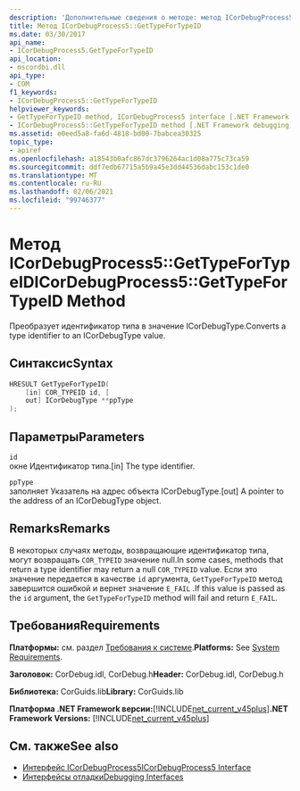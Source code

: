 ```yaml
---
description: 'Дополнительные сведения о методе: метод ICorDebugProcess5:: Жеттипефортипеид'
title: Метод ICorDebugProcess5::GetTypeForTypeID
ms.date: 03/30/2017
api_name:
- ICorDebugProcess5.GetTypeForTypeID
api_location:
- mscordbi.dll
api_type:
- COM
f1_keywords:
- ICorDebugProcess5::GetTypeForTypeID
helpviewer_keywords:
- GetTypeForTypeID method, ICorDebugProcess5 interface [.NET Framework debugging]
- ICorDebugProcess5::GetTypeForTypeID method [.NET Framework debugging]
ms.assetid: e0eed5a8-fa6d-4818-bd00-7babcea30325
topic_type:
- apiref
ms.openlocfilehash: a18543b0afc867dc3796264ac1d08a775c73ca59
ms.sourcegitcommit: ddf7edb67715a5b9a45e3dd44536dabc153c1de0
ms.translationtype: MT
ms.contentlocale: ru-RU
ms.lasthandoff: 02/06/2021
ms.locfileid: "99746377"
---
```

# <a name="icordebugprocess5gettypefortypeid-method"></a><span data-ttu-id="3155b-103">Метод ICorDebugProcess5::GetTypeForTypeID</span><span class="sxs-lookup"><span data-stu-id="3155b-103">ICorDebugProcess5::GetTypeForTypeID Method</span></span>

<span data-ttu-id="3155b-104">Преобразует идентификатор типа в значение ICorDebugType.</span><span class="sxs-lookup"><span data-stu-id="3155b-104">Converts a type identifier to an ICorDebugType value.</span></span>  
  
## <a name="syntax"></a><span data-ttu-id="3155b-105">Синтаксис</span><span class="sxs-lookup"><span data-stu-id="3155b-105">Syntax</span></span>  
  
```cpp  
HRESULT GetTypeForTypeID(  
    [in] COR_TYPEID id, [  
    out] ICorDebugType **ppType  
);  
```  
  
## <a name="parameters"></a><span data-ttu-id="3155b-106">Параметры</span><span class="sxs-lookup"><span data-stu-id="3155b-106">Parameters</span></span>  

 `id`  
 <span data-ttu-id="3155b-107">окне Идентификатор типа.</span><span class="sxs-lookup"><span data-stu-id="3155b-107">[in] The type identifier.</span></span>  
  
 `ppType`  
 <span data-ttu-id="3155b-108">заполняет Указатель на адрес объекта ICorDebugType.</span><span class="sxs-lookup"><span data-stu-id="3155b-108">[out] A pointer to the address of an ICorDebugType object.</span></span>  
  
## <a name="remarks"></a><span data-ttu-id="3155b-109">Remarks</span><span class="sxs-lookup"><span data-stu-id="3155b-109">Remarks</span></span>  

 <span data-ttu-id="3155b-110">В некоторых случаях методы, возвращающие идентификатор типа, могут возвращать `COR_TYPEID` значение null.</span><span class="sxs-lookup"><span data-stu-id="3155b-110">In some cases, methods that return a type identifier may return a null `COR_TYPEID` value.</span></span> <span data-ttu-id="3155b-111">Если это значение передается в качестве `id` аргумента, `GetTypeForTypeID` метод завершится ошибкой и вернет значение `E_FAIL` .</span><span class="sxs-lookup"><span data-stu-id="3155b-111">If this value is passed as the `id` argument, the `GetTypeForTypeID` method will fail and return `E_FAIL`.</span></span>  
  
## <a name="requirements"></a><span data-ttu-id="3155b-112">Требования</span><span class="sxs-lookup"><span data-stu-id="3155b-112">Requirements</span></span>  

 <span data-ttu-id="3155b-113">**Платформы:** см. раздел [Требования к системе](../../get-started/system-requirements.md).</span><span class="sxs-lookup"><span data-stu-id="3155b-113">**Platforms:** See [System Requirements](../../get-started/system-requirements.md).</span></span>  
  
 <span data-ttu-id="3155b-114">**Заголовок:** CorDebug.idl, CorDebug.h</span><span class="sxs-lookup"><span data-stu-id="3155b-114">**Header:** CorDebug.idl, CorDebug.h</span></span>  
  
 <span data-ttu-id="3155b-115">**Библиотека:** CorGuids.lib</span><span class="sxs-lookup"><span data-stu-id="3155b-115">**Library:** CorGuids.lib</span></span>  
  
 <span data-ttu-id="3155b-116">**Платформа .NET Framework версии:**[!INCLUDE[net_current_v45plus](../../../../includes/net-current-v45plus-md.md)]</span><span class="sxs-lookup"><span data-stu-id="3155b-116">**.NET Framework Versions:** [!INCLUDE[net_current_v45plus](../../../../includes/net-current-v45plus-md.md)]</span></span>  
  
## <a name="see-also"></a><span data-ttu-id="3155b-117">См. также</span><span class="sxs-lookup"><span data-stu-id="3155b-117">See also</span></span>

- [<span data-ttu-id="3155b-118">Интерфейс ICorDebugProcess5</span><span class="sxs-lookup"><span data-stu-id="3155b-118">ICorDebugProcess5 Interface</span></span>](icordebugprocess5-interface.md)
- [<span data-ttu-id="3155b-119">Интерфейсы отладки</span><span class="sxs-lookup"><span data-stu-id="3155b-119">Debugging Interfaces</span></span>](debugging-interfaces.md)
